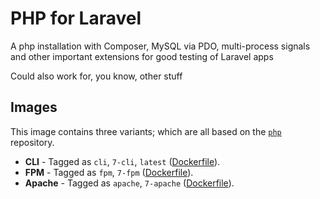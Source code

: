 # PHP for Laravel

A php installation with Composer, MySQL via PDO, multi-process signals and other
important extensions for good testing of Laravel apps

Could also work for, you know, other stuff

## Images

This image contains three variants; which are all based on the [`php`][php] repository.

 - **CLI** - Tagged as `cli`, `7-cli`, `latest` ([Dockerfile][d1]).
 - **FPM** - Tagged as `fpm`, `7-fpm` ([Dockerfile][d2]).
 - **Apache** - Tagged as `apache`, `7-apache` ([Dockerfile][d3]).

[php]: https://hub.docker.com/_/php/
[d1]: php/Dockerfile
[d2]: php-fpm/Dockerfile
[d3]: php-apache/Dockerfile
